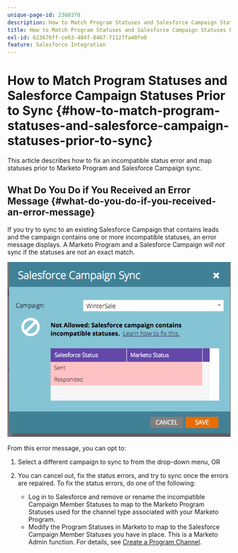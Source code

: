 ```yaml
---
unique-page-id: 2360370
description: How to Match Program Statuses and Salesforce Campaign Statuses Prior to Sync - Marketo Docs - Product Documentation
title: How to Match Program Statuses and Salesforce Campaign Statuses Prior to Sync
exl-id: 623676ff-ce63-484f-8467-71127fa40fe0
feature: Salesforce Integration
---
```

# How to Match Program Statuses and Salesforce Campaign Statuses Prior to Sync {#how-to-match-program-statuses-and-salesforce-campaign-statuses-prior-to-sync}

This article describes how to fix an incompatible status error and map statuses prior to Marketo Program and Salesforce Campaign sync.

## What Do You Do if You Received an Error Message {#what-do-you-do-if-you-received-an-error-message}

If you try to sync to an existing Salesforce Campaign that contains leads and the campaign contains one or more incompatible statuses, an error message displays. A Marketo Program and a Salesforce Campaign *will not* sync if the statuses are not an exact match.

![](assets/image2015-7-22-9-3a23-3a29.png)

From this error message, you can opt to:

1. Select a different campaign to sync to from the drop-down menu, OR
1. You can cancel out, fix the status errors, and try to sync once the errors are repaired. To fix the status errors, do one of the following:

    * Log in to Salesforce and remove or rename the incompatible Campaign Member Statuses to map to the Marketo Program Statuses used for the channel type associated with your Marketo Program.
    * Modify the Program Statuses in Marketo to map to the Salesforce Campaign Member Statuses you have in place. This is a Marketo Admin function. For details, see [Create a Program Channel](/help/marketo/product-docs/administration/tags/create-a-program-channel.md).
